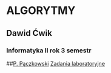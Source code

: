 # ALGORYTMY
## Dawid Ćwik
### Informatyka II rok 3 semestr

##[P. Pączkowski](https://inf.ug.edu.pl/~pmp/)
[Zadania laboratoryjne](https://inf.ug.edu.pl/~piotao/?java2016)
